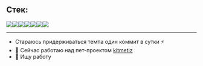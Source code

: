 ## Стек:

<img src="https://img.shields.io/badge/Python-blue?style=for-the-badge&logo=Python&logoColor=yellow"/><img src="https://img.shields.io/badge/Django-7FFFD4?style=for-the-badge&logo=Django&logoColor=6A5ACD"/><img src="https://img.shields.io/badge/HTML-FF6347?style=for-the-badge&logo=HTML5&logoColor=white"/><img src="https://img.shields.io/badge/SQL-F0E68C?style=for-the-badge&logo=MYSQL&logoColor=black"/><img src="https://img.shields.io/badge/PostgreSQL-008B8B?style=for-the-badge&logo=PostgreSQL&logoColor=black"/><img src="https://img.shields.io/badge/Docker-0000CD?style=for-the-badge&logo=Docker-008B8B&logoColor=black"/><img src="https://img.shields.io/badge/1C-yellow?style=for-the-badge&logo=1C-black&logoColor=black"/>
<HR>

- Стараюсь придерживаться темпа один коммит в сутки ⚡
- 🔭 Сейчас работаю над пет-проектом [kitmetiz](https://github.com/Demiat/kitmetiz)
- 💬 Ищу работу

<!--
**Demiat/Demiat** is a ✨ _special_ ✨ repository because its `README.md` (this file) appears on your GitHub profile.

Here are some ideas to get you started:

- 🔭 I’m currently working on ...
- 🌱 I’m currently learning ...
- 👯 I’m looking to collaborate on ...
- 🤔 I’m looking for help with ...
- 💬 Ask me about ...
- 📫 How to reach me: ...
- 😄 Pronouns: ...
- ⚡ Fun fact: ...
-->

